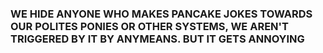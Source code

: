 <h3> <b> WE HIDE ANYONE WHO MAKES PANCAKE JOKES TOWARDS OUR POLITES PONIES OR OTHER SYSTEMS, WE AREN'T TRIGGERED BY IT BY ANYMEANS. BUT IT GETS ANNOYING </b></h3>
